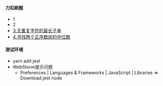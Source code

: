 #### 力扣刷题
- 1
- 2
- [3.无重复字符的最长子串](./topic/topic_3.js)
- [4.寻找两个正序数组的中位数](./topic/topic_4.js)

#### 测试环境
- yarn add jest 
- WebStorm提示问题
    - Preferences | Languages & Frameworks | JavaScript | Libraries => Download jest node

